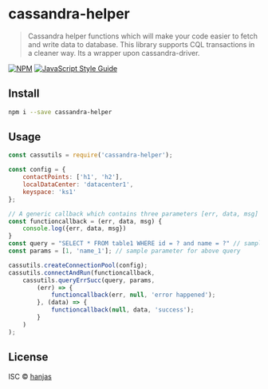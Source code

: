 # cassandra-helper

> Cassandra helper functions which will make your code easier to fetch and write data to database. This library supports CQL transactions in a cleaner way. Its a wrapper upon cassandra-driver.

[![NPM](https://img.shields.io/npm/v/cassandra-helper.svg)](https://www.npmjs.com/package/cassandra-helper) [![JavaScript Style Guide](https://img.shields.io/badge/code_style-standard-brightgreen.svg)](https://standardjs.com)

## Install

```bash
npm i --save cassandra-helper
```

## Usage

```jsx
const cassutils = require('cassandra-helper');

const config = {
    contactPoints: ['h1', 'h2'],
    localDataCenter: 'datacenter1',
    keyspace: 'ks1'
};

// A generic callback which contains three parameters [err, data, msg]
const functioncallback = (err, data, msg) {
    console.log({err, data, msg})
}
const query = "SELECT * FROM table1 WHERE id = ? and name = ?" // sample query
const params = [1, 'name_1']; // sample parameter for above query

cassutils.createConnectionPool(config);
cassutils.connectAndRun(functioncallback, 
    cassutils.queryErrSucc(query, params, 
        (err) => {
            functioncallback(err, null, 'error happened'); 
        }, (data) => {
            functioncallback(null, data, 'success');
        }
    )
);
```

## License

ISC © [hanjas](https://github.com/hanjas)